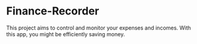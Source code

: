 # Finance-Recorder
This project aims to control and monitor your expenses and incomes. With this app, you might be efficiently saving money.
